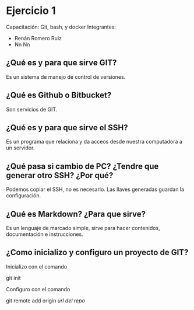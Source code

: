 # Ejercicio 1
Capacitación: Git, bash, y docker
Integrantes:
  - Renán Romero Ruiz
  - Nn Nn

## ¿Qué es y para que sirve GIT?
Es un sistema de manejo de control de versiones.

## ¿Qué es Github o Bitbucket?
Son servicios de GIT.

## ¿Qué es y para que sirve el SSH?
Es un programa que relaciona y da acceos desde nuestra computadora a un servidor.

## ¿Qué pasa si cambio de PC? ¿Tendre que generar otro SSH? ¿Por qué?
Podemos copiar el SSH, no es necesario. 
Las llaves generadas guardan la configuración.

## ¿Qué es Markdown? ¿Para que sirve?
Es un lenguaje de marcado simple, sirve para hacer contenidos, documentación e instrucciones.

## ¿Como inicializo y configuro un proyecto de GIT?
Inicializo con el comando

git init

Configuro con el comando

git remote add origin _url del repo_
